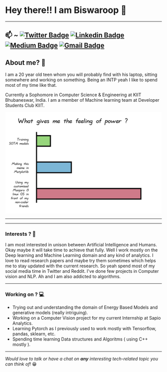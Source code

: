 
**Hey there!!** I am Biswaroop :wave:
===


<!--
**biswaroop1547/biswaroop1547** is a ✨ _special_ ✨ repository because its `README.md` (this file) appears on your GitHub profile.

Here are some ideas to get you started:

- 🔭 I’m currently working on ...
- 🌱 I’m currently learning ...
- 👯 I’m looking to collaborate on ...
- 🤔 I’m looking for help with ...
- 💬 Ask me about ...
- 📫 How to reach me: ...
- 😄 Pronouns: ...
- ⚡ Fun fact: ...
-->
***
## 📫 ~ [![Twitter Badge](https://img.shields.io/badge/-@biswaroop08-1ca0f1?style=flat-square&labelColor=1ca0f1&logo=twitter&logoColor=white&link=https://twitter.com/biswaroop08)](https://twitter.com/biswaroop08)  [![Linkedin Badge](https://img.shields.io/badge/-@Biswaroop_Bhattacharjee-blue?style=flat-square&logo=Linkedin&logoColor=white&link=https://www.linkedin.com/in/biswaroop08/)](https://www.linkedin.com/in/biswaroop08/)  [![Medium Badge](https://img.shields.io/badge/-@biswaroop08-03a57a?style=flat-square&labelColor=000000&logo=Medium&link=https://medium.com/@biswaroop08/)](https://medium.com/biswaroop08/)  [![Gmail Badge](https://img.shields.io/badge/-biswaroop08@gmail.com-c14438?style=flat-square&logo=Gmail&logoColor=white&link=mailto:biswaroop08@gmail.com)](mailto:biswaroop08@gmail.com)

## About me? :monocle_face:
I am a 20 year old teen whom you will probably find with his laptop, sitting somewhere and working on something. Being an INTP yeah I like to spend most of my time like that.

Currently a Sophomore in Computer Science & Engineering at KIIT Bhubaneswar, India. I am a member of Machine learning team at Developer Students Club KIIT.


![yeah that's me :p](https://github.com/biswaroop1547/biswaroop1547/blob/master/meme.png)

<!--I started exploring the world of CS when I was 14 years old, never found any other topic before which can satiate my curiousity in this way and the way it just keeps evolving at a rapid pace has always keep me hooked to it. Started out with Python as my first language and it still remains my favourite language which I use for writing scripts to automate a task or to scrape something from web or to build sophisticated models or for literally anything I can think of.
Linux is my favourite OS and use it for most of my tasks, my machine is running on customized Manjaro i3 setup. And yes yes I do use windows too :relieved: (rarely). -->

***
***

### Interests ? :thinking:
I am most interested in unison between Artificial Intelligence and Humans. Okay maybe it will take time to achieve that fully.
Well I work mostly on the Deep learning and Machine Learning domain and any kind of analytics. I love to read research papers and maybe try them sometimes which helps me to stay updated with the current research. So yeah spend most of my social media time in Twitter and Reddit. I've done few projects in Computer vision and NLP. Ah and I am also addicted to algorithms.

***

### Working on ? :computer:
- Trying out and understanding the domain of Energy Based Models and generative models (really intriguing).
- Working on a Computer Vision project for my current Internship at Sapio Analytics.
- Learning Pytorch as I previously used to work mostly with Tensorflow, pandas, sklearn, etc.
- Spending time learning Data structures and Algoritms ( using C++ mostly ).

***

*Would love to talk or have a chat on **any** interesting tech-related topic you can think of!* :grin:
